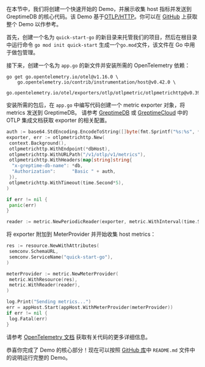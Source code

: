 在本节中，我们将创建一个快速开始的 Demo，并展示收集 host 指标并发送到 GreptimeDB 的核心代码。该 Demo 基于[OTLP/HTTP](https://opentelemetry.io/)。你可以在 [GitHub](https://github.com/GreptimeCloudStarters/quick-start-go) 上获取整个 Demo 以作参考。

首先，创建一个名为 `quick-start-go` 的新目录来托管我们的项目，然后在根目录中运行命令 `go mod init quick-start` 生成一个`go.mod`文件，该文件在 Go 中用于做包管理。

接下来，创建一个名为 `app.go` 的新文件并安装所需的 OpenTelemetry 依赖：

```shell
go get go.opentelemetry.io/otel@v1.16.0 \
    go.opentelemetry.io/contrib/instrumentation/host@v0.42.0 \
    go.opentelemetry.io/otel/exporters/otlp/otlpmetric/otlpmetrichttp@v0.39.0
```

安装所需的包后，在 `app.go` 中编写代码创建一个 metric exporter 对象，将 metrics 发送到 GreptimeDB。
请参考 [GreptimeDB](/user-guide/protocols/opentelemetry.md) 或 [GreptimeCloud](/greptimecloud/integrations/otlp.md) 中的 OTLP 集成文档获取 exporter 的相关配置。

```go
auth := base64.StdEncoding.EncodeToString([]byte(fmt.Sprintf("%s:%s", *username, *password)))
exporter, err := otlpmetrichttp.New(
 context.Background(),
 otlpmetrichttp.WithEndpoint(*dbHost),
 otlpmetrichttp.WithURLPath("/v1/otlp/v1/metrics"),
 otlpmetrichttp.WithHeaders(map[string]string{
  "x-greptime-db-name": *db,
  "Authorization":      "Basic " + auth,
 }),
 otlpmetrichttp.WithTimeout(time.Second*5),
)

if err != nil {
 panic(err)
}

reader := metric.NewPeriodicReader(exporter, metric.WithInterval(time.Second*2))
```

将 exporter 附加到 MeterProvider 并开始收集 host metrics：

```go
res := resource.NewWithAttributes(
 semconv.SchemaURL,
 semconv.ServiceName("quick-start-go"),
)

meterProvider := metric.NewMeterProvider(
 metric.WithResource(res),
 metric.WithReader(reader),
)

log.Print("Sending metrics...")
err = appHost.Start(appHost.WithMeterProvider(meterProvider))
if err != nil {
 log.Fatal(err)
}
```

请参考 [OpenTelemetry 文档](https://opentelemetry.io/docs/instrumentation/go/) 获取有关代码的更多详细信息。

恭喜你完成了 Demo 的核心部分！现在可以按照 [GitHub 库](https://github.com/GreptimeCloudStarters/quick-start-go)中 `README.md` 文件中的说明运行完整的 Demo。
